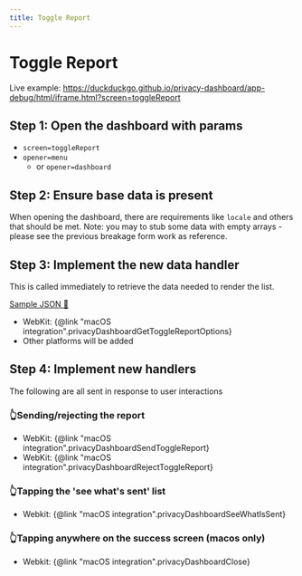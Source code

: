 ```yaml
---
title: Toggle Report
---
```


# Toggle Report

Live example: https://duckduckgo.github.io/privacy-dashboard/app-debug/html/iframe.html?screen=toggleReport

## Step 1: Open the dashboard with params

-   `screen=toggleReport`
-   `opener=menu`
    -   or `opener=dashboard`

## Step 2: Ensure base data is present

When opening the dashboard, there are requirements like `locale` and others that should be met.
Note: you may to stub some data with empty arrays - please see the previous breakage form work as reference.

## Step 3: Implement the **new** data handler

This is called immediately to retrieve the data needed to render the list.

[Sample JSON 📝](../schema/__fixtures__/toggle-report-screen.json)

-   WebKit: {@link "macOS integration".privacyDashboardGetToggleReportOptions}
-   Other platforms will be added

## Step 4: Implement new handlers

The following are all sent in response to user interactions

### 👆Sending/rejecting the report

-   WebKit: {@link "macOS integration".privacyDashboardSendToggleReport}
-   WebKit: {@link "macOS integration".privacyDashboardRejectToggleReport}

### 👆Tapping the 'see what's sent' list

-   Webkit: {@link "macOS integration".privacyDashboardSeeWhatIsSent}

### 👆Tapping anywhere on the success screen (macos only)

-   Webkit: {@link "macOS integration".privacyDashboardClose}
